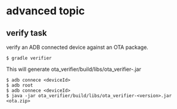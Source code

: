# advanced topic

## verify task
verify an ADB connected device against an OTA package.

    $ gradle verifier

This will generate ota\_verifier/build/libs/ota\_verifier-<version>.jar

    $ adb connece <deviceId>
    $ adb root
    $ adb connece <deviceId>
    $ java -jar ota_verifier/build/libs/ota_verifier-<version>.jar <ota.zip>

